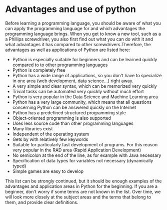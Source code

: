 # Advantages and use of python

Before learning a programming language, you should be aware of what you can apply the programming language for and which advantages the programming language brings.
When you get to know a new tool, such as a a Phillips screwdriver, you also first find out what you can do with it and what advantages it has compared to other screwdrivers.Therefore, the advantages as well as applications of Python are listed here:


- Python is especially suitable for beginners and can be learned quickly compared to to other programming languages
- Python is completely free
- Python has a wide range of applications, so you don't have to specialize in one area (web development, data science...) right away.
- A very simple and clear syntax, which can be memorized very quickly
- Trivial tasks can be automated very quickly without much effort
- Python is very popular in the Data Science and Machine Learning area
- Python has a very large community, which means that all questions concerning Python can be answered quickly on the Internet
- Python has a predefined structured programming style
- Object-oriented programming is also supported
- Uses less source code than other programming languages
- Many libraries exist
- Independent of the operating system
- Gets by with relatively few keywords
- Suitable for particularly fast development of programs. For this reason very popular in the RAD area (Rapid Application Development)
- No semicolon at the end of the line, as for example with Java necessary
- Specification of data types for variables not necessary (dynamically typed)
- Simple games are easy to develop

This list can be strongly continued, but it should be enough examples of the advantages and application areas in Python for the beginning. If you are a beginner, don't worry if some terms are not known in the list. Over time, we will look more closely at the subject areas and the terms that belong to them, and provide clear definitions.





